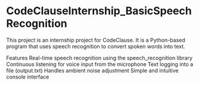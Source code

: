 # CodeClauseInternship_BasicSpeechRecognition
This project is an internship project for CodeClause. It is a Python-based program that uses speech recognition to convert spoken words into text. 

Features
Real-time speech recognition using the speech_recognition library
Continuous listening for voice input from the microphone
Text logging into a file (output.txt)
Handles ambient noise adjustment
Simple and intuitive console interface
